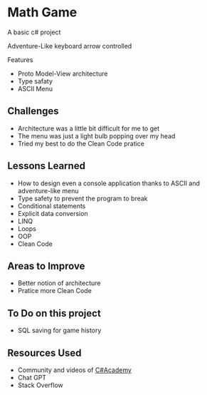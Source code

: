 <h1>Math Game</h1>
<p>A basic c# project</p>
<p>Adventure-Like keyboard arrow controlled</p>
<img src
<h2>Features</h2>
<ul>
<li>Proto Model-View architecture</li>
<li>Type safaty</li>
<li>ASCII Menu</li>
</ul>
<h2>Challenges</h2>
<ul>
  <li>Architecture was a little bit difficult for me to get</li>
  <li>The menu was just a light bulb popping over my head </li>
  <li>Tried my best to do the Clean Code pratice</li>
</ul>
<h2>Lessons Learned</h2>
<ul>
  <li>How to design even a console application thanks to ASCII and adventure-like menu</li>
  <li>Type safety to prevent the program to break</li>
  <li>Conditional statements</li>
  <li>Explicit data conversion</li>
  <li>LINQ</li>
  <li>Loops</li>
  <li>OOP</li>
  <li>Clean Code</li>
</ul>
<h2>Areas to Improve</h2>
<ul>
  <li>Better notion of architecture</li>
  <li>Pratice more Clean Code</li>
</ul>
<h2>To Do on this project</h2>
<ul>
  <li>SQL saving for game history</li>
</ul>
<h2>Resources Used</h2>
<ul>
  <li>Community and videos of <a href="https://github.com/TheCSharpAcademy">C#Academy</a> </li>
  <li>Chat GPT</li>
  <li>Stack Overflow</li>
</ul>
